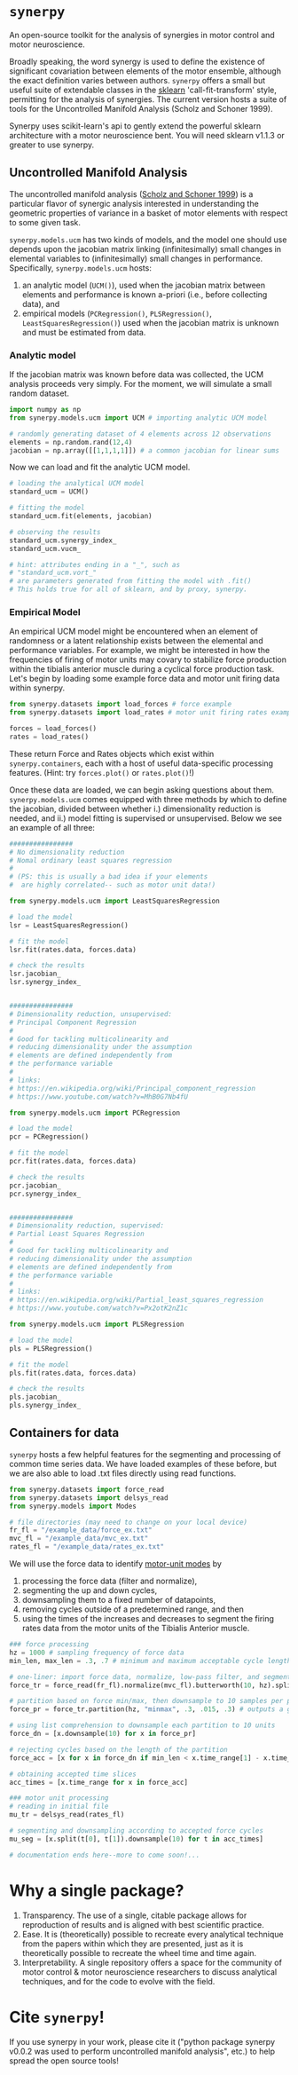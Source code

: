 # `synerpy`
An open-source toolkit for the analysis of synergies in motor control and motor neuroscience.

Broadly speaking, the word synergy is used to define the existence of significant covariation between elements of the motor ensemble, although the exact definition varies between authors. `synerpy` offers a small but useful suite of extendable classes in the [sklearn](https://scikit-learn.org/stable/getting_started.html) 'call-fit-transform' style, permitting for the analysis of synergies. The current version hosts a suite of tools for the Uncontrolled Manifold Analysis (Scholz and Schoner 1999).

Synerpy uses scikit-learn's api to gently extend the powerful sklearn architecture with a motor neuroscience bent. You will need sklearn v1.1.3 or greater to use synerpy.

## Uncontrolled Manifold Analysis
The uncontrolled manifold analysis ([Scholz and Schoner 1999](https://www.researchgate.net/publication/12915817_Scholz_JP_Schoner_G_The_uncontrolled_manifold_concept_identifying_control_variables_for_a_functional_task_Exp_Brain_Res_126_289-306)) is a particular flavor of synergic analysis interested in understanding the geometric properties of variance in a basket of motor elements with respect to some given task.

 `synerpy.models.ucm` has two kinds of models, and the model one should use depends upon the jacobian matrix linking (infinitesimally) small changes in elemental variables to (infinitesimally) small changes in performance. Specifically, `synerpy.models.ucm` hosts:
1. an analytic model (`UCM()`), used when the jacobian matrix between elements and performance is known a-priori (i.e., before collecting data), and
2. empirical models (`PCRegression()`, `PLSRegression()`, `LeastSquaresRegression()`) used when the jacobian matrix is unknown and must be estimated from data.

### Analytic model
If the jacobian matrix was known before data was collected, the UCM analysis proceeds very simply. For the moment, we will simulate a small random dataset.

```python
import numpy as np
from synerpy.models.ucm import UCM # importing analytic UCM model

# randomly generating dataset of 4 elements across 12 observations
elements = np.random.rand(12,4)
jacobian = np.array([[1,1,1,1]]) # a common jacobian for linear sums
```

Now we can load and fit the analytic UCM model.
```python
# loading the analytical UCM model
standard_ucm = UCM()

# fitting the model
standard_ucm.fit(elements, jacobian)

# observing the results
standard_ucm.synergy_index_
standard_ucm.vucm_

# hint: attributes ending in a "_", such as
# "standard_ucm.vort_"
# are parameters generated from fitting the model with .fit()
# This holds true for all of sklearn, and by proxy, synerpy.
```

### Empirical Model
An empirical UCM model might be encountered when an element of randomness or a latent relationship exists between the elemental and performance variables. For example, we might be interested in how the frequencies of firing of motor units may covary to stabilize force production within the tibialis anterior muscle during a cyclical force production task. Let's begin by loading some example force data and motor unit firing data within synerpy.

```python
from synerpy.datasets import load_forces # force example
from synerpy.datasets import load_rates # motor unit firing rates example

forces = load_forces()
rates = load_rates()
```

These return Force and Rates objects which exist within `synerpy.containers`, each with a host of useful data-specific processing features. (Hint: try `forces.plot()` or `rates.plot()`!)

Once these data are loaded, we can begin asking questions about them. `synerpy.models.ucm` comes equipped with three methods by which to define the jacobian, divided between whether i.) dimensionality reduction is needed, and ii.) model fitting is supervised or unsupervised. Below we see an example of all three:  

```python
################
# No dimensionality reduction
# Nomal ordinary least squares regression
#
# (PS: this is usually a bad idea if your elements
#  are highly correlated-- such as motor unit data!)

from synerpy.models.ucm import LeastSquaresRegression

# load the model
lsr = LeastSquaresRegression()

# fit the model
lsr.fit(rates.data, forces.data)

# check the results
lsr.jacobian_
lsr.synergy_index_


################
# Dimensionality reduction, unsupervised:
# Principal Component Regression
#
# Good for tackling multicolinearity and
# reducing dimensionality under the assumption
# elements are defined independently from
# the performance variable
#
# links:
# https://en.wikipedia.org/wiki/Principal_component_regression
# https://www.youtube.com/watch?v=MhB0G7Nb4fU

from synerpy.models.ucm import PCRegression

# load the model
pcr = PCRegression()

# fit the model
pcr.fit(rates.data, forces.data)

# check the results
pcr.jacobian_
pcr.synergy_index_


################
# Dimensionality reduction, supervised:
# Partial Least Squares Regression
#
# Good for tackling multicolinearity and
# reducing dimensionality under the assumption
# elements are defined independently from
# the performance variable
#
# links:
# https://en.wikipedia.org/wiki/Partial_least_squares_regression
# https://www.youtube.com/watch?v=Px2otK2nZ1c

from synerpy.models.ucm import PLSRegression

# load the model
pls = PLSRegression()

# fit the model
pls.fit(rates.data, forces.data)

# check the results
pls.jacobian_
pls.synergy_index_
```
## Containers for data

`synerpy` hosts a few helpful features for the segmenting and processing of common time series data. We have loaded examples of these before, but we are also able to load .txt files directly using read functions.

```python
from synerpy.datasets import force_read
from synerpy.datasets import delsys_read
from synerpy.models import Modes

# file directories (may need to change on your local device)
fr_fl = "/example_data/force_ex.txt"
mvc_fl = "/example_data/mvc_ex.txt"
rates_fl = "/example_data/rates_ex.txt"
```
We will use the force data to identify [motor-unit modes](https://pubmed.ncbi.nlm.nih.gov/36244637/) by
1. processing the force data (filter and normalize),
2. segmenting the up and down cycles,
3. downsampling them to a fixed number of datapoints,
4. removing cycles outside of a predetermined range, and then
5. using the times of the increases and decreases to segment the firing rates data from the motor units of the Tibialis Anterior muscle.

```python
### force processing
hz = 1000 # sampling frequency of force data
min_len, max_len = .3, .7 # minimum and maximum acceptable cycle length

# one-liner: import force data, normalize, low-pass filter, and segment from 2-15 s
force_tr = force_read(fr_fl).normalize(mvc_fl).butterworth(10, hz).split(2,15)

# partition based on force min/max, then downsample to 10 samples per partition
force_pr = force_tr.partition(hz, "minmax", .3, .015, .3) # outputs a generator of partitions

# using list comprehension to downsample each partition to 10 units
force_dn = [x.downsample(10) for x in force_pr]

# rejecting cycles based on the length of the partition
force_acc = [x for x in force_dn if min_len < x.time_range[1] - x.time_range[0] < max_len]

# obtaining accepted time slices
acc_times = [x.time_range for x in force_acc]

### motor unit processing
# reading in initial file
mu_tr = delsys_read(rates_fl)

# segmenting and downsampling according to accepted force cycles
mu_seg = [x.split(t[0], t[1]).downsample(10) for t in acc_times]

# documentation ends here--more to come soon!...

```

# Why a single package?
1. Transparency. The use of a single, citable package allows for reproduction of results and is aligned with best scientific practice.
2. Ease. It is (theoretically) possible to recreate every analytical technique from the papers within which they are presented, just as it is theoretically possible to recreate the wheel time and time again.
3. Interpretability. A single repository offers a space for the community of motor control & motor neuroscience researchers to discuss analytical techniques, and for the code to evolve with the field.

# Cite `synerpy`!
If you use synerpy in your work, please cite it ("python package synerpy v0.0.2 was used to perform uncontrolled manifold analysis", etc.) to help spread the open source tools!
